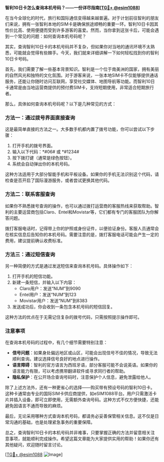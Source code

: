 **智利10日卡怎么查询本机号码？——一份详尽指南[[TG💪+ @esim1088](https://t.me/s/esim1088)]**

在当今全球化的时代，旅行和国际通信变得越来越普遍。对于计划前往智利的朋友们来说，拥有一张智利本地的SIM卡是确保旅途顺畅的重要一环。智利10日卡因其性价比高、使用便捷而受到许多游客的喜爱。然而，当你拿到这张卡后，可能会遇到一个常见的问题：如何查询本机号码呢？

其实，查询智利10日卡的本机号码并不复杂，但如果你对当地的通讯环境不太熟悉，可能就会觉得有些棘手。今天，我们就来详细讲解一下如何轻松找到你的智利10日卡号码。

首先，我们需要了解一些基本背景知识。智利是一个位于南美洲的国家，拥有美丽的自然风光和独特的文化氛围。对于游客来说，一张本地SIM卡不仅能够提供通话服务，还能让你随时访问互联网，享受社交媒体、地图导航等功能。而智利10日卡通常是由当地运营商提供的预付费SIM卡，支持短期使用，非常适合短期旅行者。

那么，具体如何查询本机号码呢？以下是几种常见的方式：

### 方法一：通过拨号界面直接查询

这是最简单直接的方法之一。大多数手机都内置了拨号功能，你可以尝试以下步骤：

1. 打开手机的拨号界面。
2. 输入以下代码：*#06# 或 *#1234#
3. 按下拨打键（通常是绿色按钮）。
4. 系统会自动弹出你的本机号码。

这种方法适用于大部分智能手机和平板设备。如果你的手机无法识别这个代码，请检查是否开启了国际漫游服务，或者尝试更换其他代码。

### 方法二：联系客服查询

如果你不熟悉拨号查询的操作，也可以通过拨打运营商的客服热线来获取帮助。智利的主要运营商包括Claro、Entel和Movistar等，它们都有专门的客服团队为你解答问题。

拨打客服电话时，记得带上你的护照或身份证件，以便验证身份。客服人员通常会在核实信息后告知你的本机号码。需要注意的是，拨打客服电话可能会产生一定的费用，建议提前确认收费标准。

### 方法三：通过短信查询

另一种简便的方式是通过发送短信来查询本机号码。具体操作如下：

1. 打开手机的短信功能。
2. 新建一条短信，并输入以下内容：
   - Claro用户：发送“NUM”到9090
   - Entel用户：发送“NUM”到123
   - Movistar用户：发送“NUM”到8383
3. 发送成功后，你会收到一条包含本机号码的短信回复。

这种方法的优点在于无需记住复杂的拨号代码，只需按照提示操作即可。

### 注意事项

在查询本机号码的过程中，有几个细节需要特别注意：

- **信号问题**：如果身处偏远地区或山区，可能会出现信号不佳的情况，导致无法顺利查询。建议选择信号良好的地点进行操作。
- **语言障碍**：智利的官方语言为西班牙语，部分客服可能不会说英语。如果你的语言能力有限，可以考虑携带翻译软件或寻求同行者的帮助。
- **隐私保护**：在公开场合查询号码时，注意保护个人信息，避免泄露给他人。

除了上述方法外，还有一种更省心的选择——购买带有预设号码的智利10日卡。这种卡通常由专业的国际SIM卡供应商提供，如eSIM1088平台。用户只需激活卡片并插入设备，即可立即使用，无需额外查询号码。这种方式不仅方便快捷，还能避免因语言不通而导致的麻烦。

最后，无论采用哪种方式查询本机号码，都请务必妥善保管相关信息。这不仅是日常沟通的基础，也是处理紧急事务的重要保障。

总之，查询智利10日卡的本机号码并非难事，只要掌握正确的方法并留意相关注意事项，就能顺利完成操作。希望这篇文章能为大家提供实用的帮助！如果你还有其他疑问，欢迎随时留言讨论。

[[TG💪+ @esim1088](https://t.me/s/esim1088) ![Image](https://i.postimg.cc/4NQfJmqS/Snipaste-2025-05-13-00-14-12.png)]